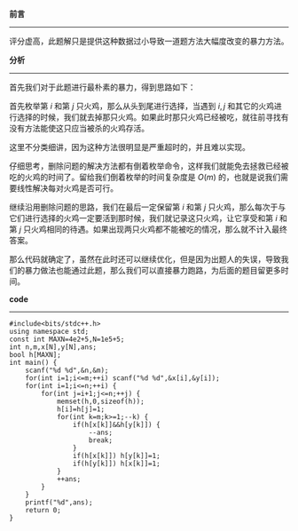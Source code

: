 **前言**

------------

评分虚高，此题解只是提供这种数据过小导致一道题方法大幅度改变的暴力方法。

**分析**

------------

首先我们对于此题进行最朴素的暴力，得到思路如下：

首先枚举第 $i$ 和第 $j$ 只火鸡，那么从头到尾进行选择，当遇到 $i,j$ 和其它的火鸡进行选择的时候，我们就去掉那只火鸡。如果此时那只火鸡已经被吃，就往前寻找有没有方法能使这只应当被杀的火鸡存活。

这里不分类细讲，因为这种方法很明显是严重超时的，并且难以实现。

仔细思考，删除问题的解决方法都有倒着枚举命令，这样我们就能免去拯救已经被吃的火鸡的时间了。留给我们倒着枚举的时间复杂度是 $O(m)$ 的，也就是说我们需要线性解决每对火鸡是否可行。

继续沿用删除问题的思路，我们在最后一定保留第 $i$ 和第 $j$ 只火鸡，那么每次于与它们进行选择的火鸡一定要活到那时候，我们就记录这只火鸡，让它享受和第 $i$ 和第 $j$ 只火鸡相同的待遇。如果出现两只火鸡都不能被吃的情况，那么就不计入最终答案。

那么代码就确定了，虽然在此时还可以继续优化，但是因为出题人的失误，导致我们的暴力做法也能通过此题，那么我们可以直接暴力跑路，为后面的题目留更多时间。

**code**

------------

```
#include<bits/stdc++.h>
using namespace std;
const int MAXN=4e2+5,N=1e5+5;
int n,m,x[N],y[N],ans;
bool h[MAXN];
int main() {
	scanf("%d %d",&n,&m);
	for(int i=1;i<=m;++i) scanf("%d %d",&x[i],&y[i]);
	for(int i=1;i<=n;++i) {
		for(int j=i+1;j<=n;++j) {
			memset(h,0,sizeof(h));
			h[i]=h[j]=1;
			for(int k=m;k>=1;--k) {
				if(h[x[k]]&&h[y[k]]) {
					--ans;
					break;
				}
				if(h[x[k]]) h[y[k]]=1;
				if(h[y[k]]) h[x[k]]=1;
			}
			++ans;
		}
	}
	printf("%d",ans);
	return 0;
} 
```